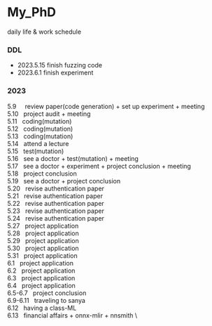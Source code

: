 # My_PhD
daily life &amp; work schedule

### DDL
- 2023.5.15 finish fuzzing code
- 2023.6.1 finish experiment

### 2023
5.9 &nbsp; &nbsp;  review paper(code generation) + set up experiment + meeting\
5.10 &nbsp; project audit + meeting\
5.11 &nbsp; coding(mutation)\
5.12 &nbsp; coding(mutation)\
5.13 &nbsp; coding(mutation)\
5.14 &nbsp; attend a lecture\
5.15 &nbsp; test(mutation)\
5.16 &nbsp; see a doctor + test(mutation) + meeting\
5.17 &nbsp; see a doctor + experiment + project conclusion + meeting \
5.18 &nbsp; project conclusion\
5.19 &nbsp; see a doctor + project conclusion \
5.20 &nbsp; revise authentication paper \
5.21 &nbsp; revise authentication paper \
5.22 &nbsp; revise authentication paper \
5.23 &nbsp; revise authentication paper \
5.24 &nbsp; revise authentication paper \
5.27 &nbsp; project application \
5.28 &nbsp; project application \
5.29 &nbsp; project application \
5.30 &nbsp; project application \
5.31 &nbsp; project application \
6.1 &nbsp; project application \
6.2 &nbsp; project application \
6.3 &nbsp; project application \
6.4 &nbsp; project application \
6.5-6.7 &nbsp; project conclusion\
6.9-6.11 &nbsp; traveling to sanya \
6.12 &nbsp; having a class-ML \
6.13 &nbsp; financial affairs + onnx-mlir + nnsmith \



